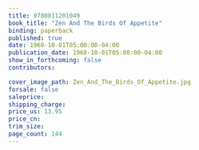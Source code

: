 ```yaml
---
title: 9780811201049
book_title: "Zen And The Birds Of Appetite"
binding: paperback
published: true
date: 1968-10-01T05:00:00-04:00
publication_date: 1968-10-01T05:00:00-04:00
show_in_forthcoming: false
contributors:

cover_image_path: Zen_And_The_Birds_Of_Appetite.jpg
forsale: false
saleprice:
shipping_charge:
price_us: 13.95
price_cn:
trim_size:
page_count: 144
---
```


